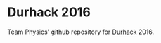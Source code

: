 Durhack 2016
============

Team Physics' github repository for [Durhack](http://www.durhack.com) 2016.
